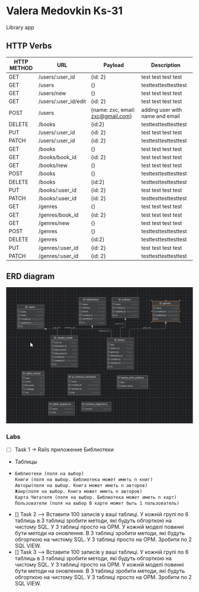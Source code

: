 # Valera Medovkin Ks-31
Library app


## HTTP Verbs
| HTTP METHOD | URL                  | Payload                           | Description                     |
|-------------|----------------------|-----------------------------------|---------------------------------|
| GET         | /users/:user_id      | {id: 2}                           | test test test test             |
| GET         | /users               | {}                                | testtesttesttesttest            |
| GET         | /users/new           | {}                                | test test test test             |
| GET         | /users/:user_id/edit | {id: 2}                           | test test test test             |
| POST        | /users               | {name: zxc, email: zxc@gmail.com} | adding user with name and email |
| DELETE      | /books               | {id:2}                            | testtesttesttesttest            |
| PUT         | /users/:user_id      | {id: 2}                           | test test test test             |
| PATCH       | /users/:user_id      | {id: 2}                           | testtesttesttesttest            |
| GET         | /books               | {}                                | test test test test             |
| GET         | /books/book_id       | {id: 2}                           | test test test test             |
| GET         | /books/new           | {}                                | test test test test             |
| POST        | /books               | {}                                | testtesttesttesttest            |
| DELETE      | /books               | {id:2}                            | testtesttesttesttest            |
| PUT         | /books/:user_id      | {id: 2}                           | test test test test             |
| PATCH       | /books/:user_id      | {id: 2}                           | testtesttesttesttest            |
| GET         | /genres              | {}                                | test test test test             |
| GET         | /genres/book_id       | {id: 2}                           | test test test test             |
| GET         | /genres/new           | {}                                | test test test test             |
| POST        | /genres               | {}                                | testtesttesttesttest            |
| DELETE      | /genres               | {id:2}                            | testtesttesttesttest            |
| PUT         | /genres/:user_id      | {id: 2}                           | test test test test             |
| PATCH       | /genres/:user_id      | {id: 2}                           | testtesttesttesttest  




## ERD diagram
![Alt text](public/erd_diagram.png?raw=true "Title")

### Labs

- [ ] Task 1 -> Rails приложение Библиотеки
-  Таблицы
- 
      Библиотеки (поля на выбор)
      Книги (поля на выбор. Библиотека может иметь n книг)
      Авторы(поля на выбор. Книга может иметь n авторов)
      Жанр(поля на выбор. Книга может иметь n авторов)
      Карта Читателя (поля на выбор. Библиотека может иметь n карт)
      Пользователи (поля на выбор В карте может быть 1 пользователь)

- [] Task 2 --> Вставити 100 записів у ваші таблиці. У кожній групі по 6 таблиць в 3 таблиці зробити методи, які будуть обгорткою на чистому SQL. У 3 таблиці просто на ОРМ.
  У кожній моделі повинні бути методи на оновлення. В 3 таблиці зробити методи, які будуть обгорткою на чистому SQL. У 3 таблиці просто на ОРМ.
  Зробити по 2 SQL VIEW.
- [] Task 3 --> Вставити 100 записів у ваші таблиці. У кожній групі по 6 таблиць в 3 таблиці зробити методи, які будуть обгорткою на чистому SQL. У 3 таблиці просто на ОРМ.
  У кожній моделі повинні бути методи на оновлення. В 3 таблиці зробити методи, які будуть обгорткою на чистому SQL. У 3 таблиці просто на ОРМ.
  Зробити по 2 SQL VIEW.
